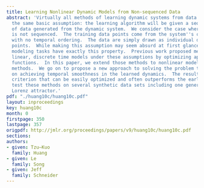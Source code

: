```yaml
---
title: Learning Nonlinear Dynamic Models from Non-sequenced Data
abstract: 'Virtually all methods of learning dynamic systems from data start from
  the same basic assumption: the learning algorithm will be given a sequence, or trajectory,
  of data generated from the dynamic system.  We consider the case where the data
  is not sequenced.  The training data points come from the system''s operation but
  with no temporal ordering.  The data are simply drawn as individual disconnected
  points.  While making this assumption may seem absurd at first glance, many scientific
  modeling tasks have exactly this property.  Previous work proposed methods for learning
  linear, discrete time models under these assumptions by optimizing approximate likelihood
  functions.  In this paper, we extend those methods to nonlinear models using kernel
  methods.  We go on to propose a new approach to solving the problem that focuses
  on achieving temporal smoothness in the learned dynamics.  The result is a convex
  criterion that can be easily optimized and often outperforms the earlier methods.  We
  test these methods on several synthetic data sets including one generated from the
  Lorenz attractor.'
pdf: "./huang10c/huang10c.pdf"
layout: inproceedings
key: huang10c
month: 0
firstpage: 350
lastpage: 357
origpdf: http://jmlr.org/proceedings/papers/v9/huang10c/huang10c.pdf
sections: 
authors:
- given: Tzu–Kuo
  family: Huang
- given: Le
  family: Song
- given: Jeff
  family: Schneider
---
```

